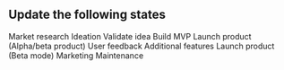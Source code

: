 Update the following states
---

Market research
Ideation
Validate idea
Build MVP
Launch product (Alpha/beta product)
User feedback
Additional features
Launch product (Beta mode)
Marketing
Maintenance
